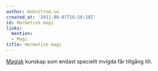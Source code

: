 ```yaml
---
author: Wahnstrom.se
created_at: '2011-08-07T16:56:18Z'
id: Hermetisk magi
links:
  mention:
  - Magi
title: Hermetisk magi
---
```


[Magisk] kunskap som endast speciellt invigda får tillgång till.

  [Magisk]: Magi